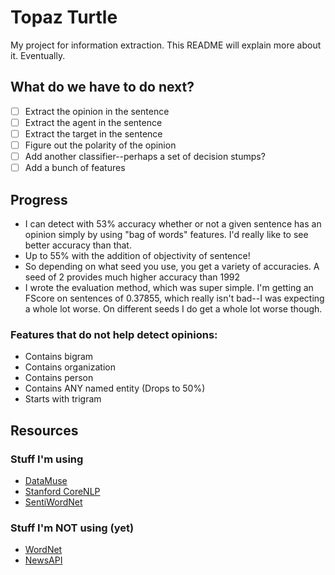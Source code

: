 # Topaz Turtle

My project for information extraction. This README will explain more about it. Eventually.

## What do we have to do next?

- [ ] Extract the opinion in the sentence
- [ ] Extract the agent in the sentence
- [ ] Extract the target in the sentence
- [ ] Figure out the polarity of the opinion
- [ ] Add another classifier--perhaps a set of decision stumps?
- [ ] Add a bunch of features

## Progress

* I can detect with 53% accuracy whether or not a given sentence has an opinion simply by using "bag of words" features.
I'd really like to see better accuracy than that.
* Up to 55% with the addition of objectivity of sentence!
* So depending on what seed you use, you get a variety of accuracies. A seed of 2 provides much higher accuracy than 1992
* I wrote the evaluation method, which was super simple. I'm getting an FScore on sentences of 0.37855, which really isn't
bad--I was expecting a whole lot worse. On different seeds I do get a whole lot worse though.

### Features that do not help detect opinions:

* Contains bigram
* Contains organization
* Contains person
* Contains ANY named entity (Drops to 50%)
* Starts with trigram

## Resources

### Stuff I'm using

* [DataMuse](http://www.datamuse.com/api/)
* [Stanford CoreNLP](https://stanfordnlp.github.io/CoreNLP/simple.html)
* [SentiWordNet](http://sentiwordnet.isti.cnr.it/)

### Stuff I'm NOT using (yet)

* [WordNet](https://wordnet.princeton.edu/)
* [NewsAPI](https://newsapi.org/)